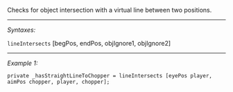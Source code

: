Checks for object intersection with a virtual line between two positions.


---
*Syntaxes:*

`lineIntersects` [begPos, endPos, objIgnore1, objIgnore2]

---
*Example 1:*

```sqf
private _hasStraightLineToChopper = lineIntersects [eyePos player, aimPos chopper, player, chopper];
```